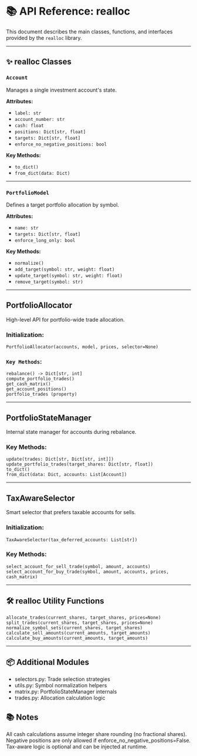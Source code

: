 # 📚 API Reference: realloc

This document describes the main classes, functions, and interfaces provided by the `realloc` library.

---

## ✨ realloc Classes

### `Account`
Manages a single investment account's state.

**Attributes:**
- `label: str`
- `account_number: str`
- `cash: float`
- `positions: Dict[str, float]`
- `targets: Dict[str, float]`
- `enforce_no_negative_positions: bool`

**Key Methods:**
- `to_dict()`
- `from_dict(data: Dict)`

---

### `PortfolioModel`
Defines a target portfolio allocation by symbol.

**Attributes:**
- `name: str`
- `targets: Dict[str, float]`
- `enforce_long_only: bool`

**Key Methods:**
- `normalize()`
- `add_target(symbol: str, weight: float)`
- `update_target(symbol: str, weight: float)`
- `remove_target(symbol: str)`

---

## PortfolioAllocator
High-level API for portfolio-wide trade allocation.

### Initialization:
```
PortfolioAllocator(accounts, model, prices, selector=None)
```

### `Key Methods`:

```
rebalance() -> Dict[str, int]
compute_portfolio_trades()
get_cash_matrix()
get_account_positions()
portfolio_trades (property)
```

---

## PortfolioStateManager
Internal state manager for accounts during rebalance.

### Key Methods:

```
update(trades: Dict[str, Dict[str, int]])
update_portfolio_trades(target_shares: Dict[str, float])
to_dict()
from_dict(data: Dict, accounts: List[Account])
```

---

## TaxAwareSelector
Smart selector that prefers taxable accounts for sells.

### Initialization:

`TaxAwareSelector(tax_deferred_accounts: List[str])`

### Key Methods:

```
select_account_for_sell_trade(symbol, amount, accounts)
select_account_for_buy_trade(symbol, amount, accounts, prices, cash_matrix)
```

---

## 🛠 realloc Utility Functions

```
allocate_trades(current_shares, target_shares, prices=None)
split_trades(current_shares, target_shares, prices=None)
normalize_symbol_sets(current_shares, target_shares)
calculate_sell_amounts(current_amounts, target_amounts)
calculate_buy_amounts(current_amounts, target_amounts)
```

---

## 📦 Additional Modules

- selectors.py: Trade selection strategies
- utils.py: Symbol normalization helpers
- matrix.py: PortfolioStateManager internals
- trades.py: Allocation calculation logic

## 📚 Notes

All cash calculations assume integer share rounding (no fractional shares).
Negative positions are only allowed if enforce_no_negative_positions=False.
Tax-aware logic is optional and can be injected at runtime.
